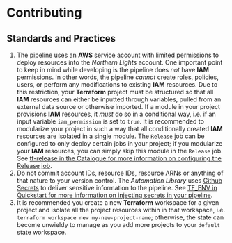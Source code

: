 # Contributing

## Standards and Practices

1. The pipeline uses an **AWS** service account with limited permissions to deploy resources into the _Northern Lights_ account. One important point to keep in mind while developing is the pipeline does _not_ have **IAM** permissions. In other words, the pipeline _cannot_ create roles, policies, users, or perform any modifications to existing **IAM** resources. Due to this restriction, your **Terraform** project must be structured so that all **IAM** resources can either be inputted through variables, pulled from an external data source or otherwise imported. If a module in your project provisions **IAM** resources, it _must_ do so in a conditional way, i.e. if an input variable `iam_permission` is set to `true`. It is recommended to modularize your project in such a way that all conditionally created **IAM** resources are isolated in a single module. The `Release` job can be configured to only deploy certain jobs in your project; if you modularize your **IAM** resources, you can simply skip this module in the `Release` job. See [tf-release in the Catalogue for more information on configuring the Release job](./CATALOGUE.md#tf-release).
2. Do not commit account IDs, resource IDs, resource ARNs or anything of that nature to your version control. The _Automation Library_ uses [Github Secrets](https://docs.github.com/en/rest/actions/secrets) to deliver sensitive information to the pipeline. See [TF_ENV in Quickstart for more information on injecting secrets in your pipeline](./QUICKSTART.md#tf_env).
3. It is recommended you create a new **Terraform** workspace for a given project and isolate all the project resources within in that workspace, i.e. `terraform workspace new my-new-project-name`; otherwise, the state can become unwieldy to manage as you add more projects to your `default` state workspace.
